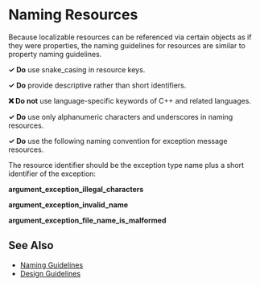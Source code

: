 # Naming Resources

Because localizable resources can be referenced via certain objects as if they were properties, the naming guidelines for
resources are similar to property naming guidelines.

**✓ Do** use snake_casing in resource keys.

**✓ Do** provide descriptive rather than short identifiers.

**❌ Do not** use language-specific keywords of C++ and related languages.

**✓ Do** use only alphanumeric characters and underscores in naming resources.

**✓ Do** use the following naming convention for exception message resources.

The resource identifier should be the exception type name plus a short identifier of the exception:

**argument_exception_illegal_characters**

**argument_exception_invalid_name**

**argument_exception_file_name_is_malformed**

## See Also
* [Naming Guidelines](naming_guidelines.md)
* [Design Guidelines](design_guidelines.md)